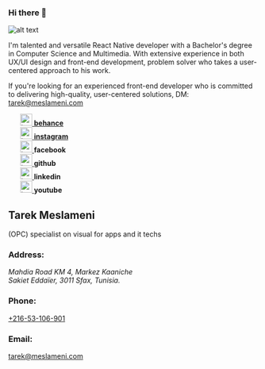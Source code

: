 ### Hi there 👋

![alt text](https://scontent.ftun4-2.fna.fbcdn.net/v/t39.30808-6/288491356_10227455121394050_4621545460001525565_n.jpg?_nc_cat=106&ccb=1-7&_nc_sid=19026a&_nc_ohc=3Nv6WWEOweEAX_G37C0&_nc_ht=scontent.ftun4-2.fna&oh=00_AfAH618bh9vSet8guc3gRTQXFchBxj1BhEc2l8vOZ4BIUQ&oe=63F524B4)


I'm talented and versatile React Native developer with a Bachelor's degree in Computer Science and Multimedia. With extensive experience in both UX/UI design and front-end development, problem solver who takes a user-centered approach to his work.

If you're looking for an experienced front-end developer who is committed to delivering high-quality, user-centered solutions, 
DM: tarek@meslameni.com


 <ul style="list-style-type: none;">
                                <li>
                                    <a href="https://www.behance.net/TarekMeslameni" rel="noopener noreferrer">
                                        <img src="https://meslameni.com/img/social/behance.png" alt="tarek meslameni behance account" width="24" height="24">
                                        <strong> behance </strong>
                                    </a>
                                </li>
                                <li>
                                    <a href="https://www.instagram.com/meslamenistudio/" rel="noopener noreferrer">
                                        <img src="https://meslameni.com/img/social/instagram.png" alt="tarek meslameni instagram account" width="24" height="24">
                                      <strong> instagram </strong>
                                    </a>
                                </li>
                                <li>
                                    <a href="https://www.facebook.com/MeslameniStudio" rel="noopener noreferrer">
                                        <img src="https://meslameni.com/img/social/facebook.png" alt="tarek meslameni facebook account" width="24" height="24">
                                    </a>
                                   <strong> facebook </strong>
                                </li>
                                <li>
                                    <a href="https://github.com/tarekMes" rel="noopener noreferrer">
                                        <img src="https://meslameni.com/img/social/github.png" alt="tarek meslameni facebook account" width="24" height="24">
                                    </a>
                                   <strong> github </strong>
                                </li>
                                <li>
                                    <a href="https://www.linkedin.com/company/meslameni" rel="noopener noreferrer">
                                        <img src="https://meslameni.com/img/social/linkedin.png" alt="tarek meslameni linkedin account" width="24" height="24">
                                    </a>
                                   <strong> linkedin </strong>
                                </li>
                                <li>
                                    <a href="https://www.youtube.com/@meslamenistudio" rel="noopener noreferrer">
                                        <img src="https://www.logo.wine/a/logo/YouTube/YouTube-Icon-Full-Color-Logo.wine.svg" alt="tarek meslameni behance account" width="24" height="24">
                                    </a>
                                   <strong> youtube </strong>
                                </li>
</ul>
<div itemscope="" itemtype="https://schema.org/LocalBusiness " class="contain">
                        <h2><span itemprop="name">Tarek Meslameni </span></h2>
                        <p itemprop="description"> (OPC) specialist on visual for apps and it techs
                        <h3>Address: </h3>
                        </p><address itemprop="address" itemscope="" itemtype="https://schema.org/PostalAddress">
                          <span itemprop="streetAddress">Mahdia Road KM 4, Markez Kaaniche</span> <br>
                          <span itemprop="addressRegion">Sakiet Eddaïer, </span>
                          <span itemprop="postalCode"> 3011  </span>
                          <span itemprop="addressLocality"> Sfax, Tunisia. </span>
                        </address>
                        <div class="contact_action">
                            <span class="contact_promp">
                                <h3>Phone: </h3>  
                                <a itemprop="telephone" href="tel:+21653106901">+216-53-106-901</a> <br>
                            </span>
                            <span class="contact_promp">
                                <h3>Email: </h3>
                                <a itemprop="email" href="mailto:tarek@meslameni.com">tarek@meslameni.com</a>
                            </span>
                        </div>
 </div>
<!--
**tarekMes/tarekMes** is a ✨ _special_ ✨ repository because its `README.md` (this file) appears on your GitHub profile.
connect with me 
<ul>
  <li><a href="https://www.facebook.com/tarekmeslameni">Facebook</a></li
<ul>

Facebook: https://www.facebook.com/tarekmeslameni <br />
Instagram: https://www.instagram.com/meslamenistudio/ <br />
Behance: https://www.behance.net/TarekMeslameni <br />
github: https://github.com/tarekMes <br />
youtube: https://www.youtube.com/@meslamenistudio <br />
Here are some ideas to get you started:

- 🔭 I’m currently working on ...
- 🌱 I’m currently learning ...
- 👯 I’m looking to collaborate on ...
- 🤔 I’m looking for help with ...
- 💬 Ask me about ...
- 📫 How to reach me: ...
- 😄 Pronouns: ...
- ⚡ Fun fact: ...
-->
